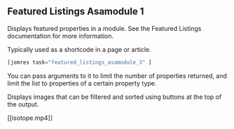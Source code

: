 ## Featured Listings Asamodule 1

Displays featured properties in a module. See the Featured Listings documentation for more information.

Typically used as a shortcode in a page or article.

```php
[jomres task="featured_listings_asamodule_3" ]
```

You can pass arguments to it to limit the number of properties returned, and limit the list to properties of a certain property type.

Displays images that can be filtered and sorted using buttons at the top of the output. 


[[isotope.mp4]]